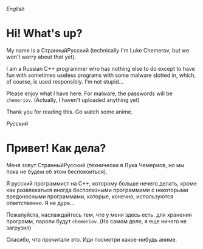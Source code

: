 *English*
# Hi! What's up?

My name is a СтранныйРусский (technically I'm Luke Chemerov, but we won't worry about that yet).

I am a Russian C++ programmer who has nothing else to do except to have fun with sometimes useless programs with some malware slotted in, which, of course, is used responsibly. I'm not stupid...

Please enjoy what I have here. For malware, the passwords will be `chemeriov`. (Actually, I haven't uploaded anything yet)

Thank you for reading this. Go watch some anime.




*Русский*

# Привет! Как дела?

Меня зовут СтранныйРусский (технически я Лука Чемериов, но мы пока не будем об этом беспокоиться).

Я русский программист на C++, которому больше нечего делать, кроме как развлекаться иногда бесполезными программами с некоторыми вредоносными программами, которые, конечно, используются ответственно. Я не дура...

Пожалуйста, наслаждайтесь тем, что у меня здесь есть. для хранения программ, пароли будут `chemeriov`. (На самом деле, я еще ничего не загрузил)

Спасибо, что прочитали это. Иди посмотри какое-нибудь аниме.
